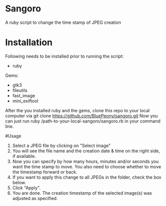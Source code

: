 # Sangoro
A ruby script to change the time stamp of JPEG creation

# Installation
Following needs to be installed prior to running the script:
- ruby

Gems:
- gtk3
- fileutils
- fast_image
- mini_exiftool

After the you installed ruby and the gems, clone this repo to your local computer via git clone https://github.com/BluePeony/sangoro.git
Now you can just run ruby /path-to-your-local-sangoro/sangoro.rb in your command line.

#Usage
1. Select a JPEG file by clicking on "Select image"
2. You will see the file name and the creation date & time on the right side, if available.
3. Now you can specify by how many hours, minutes and/or seconds you want the time stamp to move. You also need to choose whether to move the timestamp forward or back.
4. If you want to apply this change to all JPEGs in the folder, check the box below.
5. Click "Apply". 
6. You are done. The creation timestamp of the selected image(s) was adjusted as specified.
